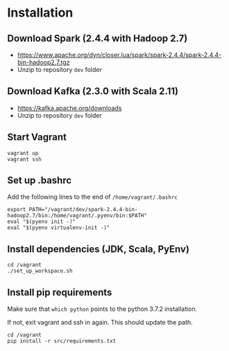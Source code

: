 # Installation

## Download Spark (2.4.4 with Hadoop 2.7)

- https://www.apache.org/dyn/closer.lua/spark/spark-2.4.4/spark-2.4.4-bin-hadoop2.7.tgz
- Unzip to repository `dev` folder

## Download Kafka (2.3.0 with Scala 2.11)

- https://kafka.apache.org/downloads
- Unzip to repository `dev` folder

## Start Vagrant

```
vagrant up
vagrant ssh
```

## Set up .bashrc

Add the following lines to the end of `/home/vagrant/.bashrc`

```
export PATH="/vagrant/dev/spark-2.4.4-bin-hadoop2.7/bin:/home/vagrant/.pyenv/bin:$PATH"
eval "$(pyenv init -)"
eval "$(pyenv virtualenv-init -)"
```

## Install dependencies (JDK, Scala, PyEnv)

```
cd /vagrant
./set_up_workspace.sh
```

## Install pip requirements

Make sure that `which python` points to the python 3.7.2 installation.

If not, exit vagrant and ssh in again. This should update the path.

```
cd /vagrant
pip install -r src/requirements.txt
```

